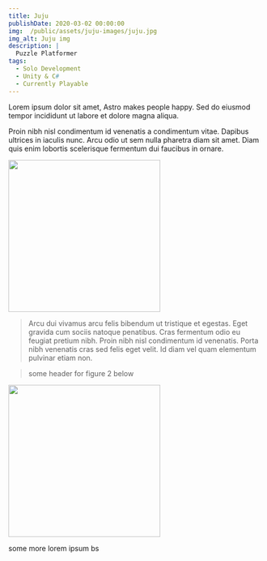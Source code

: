 ```yaml
---
title: Juju
publishDate: 2020-03-02 00:00:00
img:  /public/assets/juju-images/juju.jpg
img_alt: Juju img
description: |
  Puzzle Platformer
tags:
  - Solo Development
  - Unity & C#
  - Currently Playable  
---
```


Lorem ipsum dolor sit amet, Astro makes people happy. Sed do eiusmod tempor incididunt ut labore et dolore magna aliqua. 

Proin nibh nisl condimentum id venenatis a condimentum vitae. Dapibus ultrices in iaculis nunc. Arcu odio ut sem nulla pharetra diam sit amet. Diam quis enim lobortis scelerisque fermentum dui faucibus in ornare.

<a>
    <img
        class="wrapper stack gap-10 content"
        src= /assets/stock-2.jpg
        width="300px"
        height="300px"
    />
</a>

>Arcu dui vivamus arcu felis bibendum ut tristique et egestas. Eget gravida cum sociis natoque penatibus. Cras fermentum odio eu feugiat pretium nibh. Proin nibh nisl condimentum id venenatis. Porta nibh venenatis cras sed felis eget velit. Id diam vel quam elementum pulvinar etiam non.

> some header for figure 2 below

<a>
    <img
        class="wrapper stack gap-10 content"
        src= /assets/stock-3.jpg
        width="300px"
        height="300px"
    />
</a>

some more lorem ipsum bs